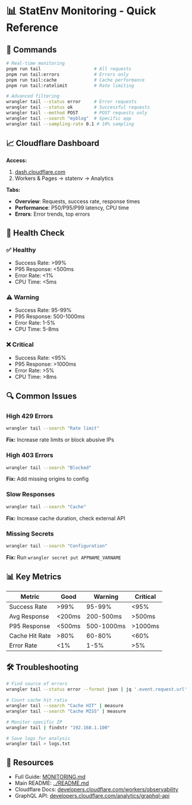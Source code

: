 # 📊 StatEnv Monitoring - Quick Reference

## 🚀 Commands

```bash
# Real-time monitoring
pnpm run tail                    # All requests
pnpm run tail:errors             # Errors only
pnpm run tail:cache              # Cache performance
pnpm run tail:ratelimit          # Rate limiting

# Advanced filtering
wrangler tail --status error     # Error requests
wrangler tail --status ok        # Successful requests
wrangler tail --method POST      # POST requests only
wrangler tail --search "myblog"  # Specific app
wrangler tail --sampling-rate 0.1 # 10% sampling
```

## 📈 Cloudflare Dashboard

**Access:**
1. [dash.cloudflare.com](https://dash.cloudflare.com)
2. Workers & Pages → statenv → Analytics

**Tabs:**
- **Overview**: Requests, success rate, response times
- **Performance**: P50/P95/P99 latency, CPU time
- **Errors**: Error trends, top errors

## 🎯 Health Check

### ✅ Healthy
- Success Rate: >99%
- P95 Response: <500ms
- Error Rate: <1%
- CPU Time: <5ms

### ⚠️ Warning
- Success Rate: 95-99%
- P95 Response: 500-1000ms
- Error Rate: 1-5%
- CPU Time: 5-8ms

### ❌ Critical
- Success Rate: <95%
- P95 Response: >1000ms
- Error Rate: >5%
- CPU Time: >8ms

## 🔍 Common Issues

### High 429 Errors
```bash
wrangler tail --search "Rate limit"
```
**Fix:** Increase rate limits or block abusive IPs

### High 403 Errors
```bash
wrangler tail --search "Blocked"
```
**Fix:** Add missing origins to config

### Slow Responses
```bash
wrangler tail --search "Cache"
```
**Fix:** Increase cache duration, check external API

### Missing Secrets
```bash
wrangler tail --search "Configuration"
```
**Fix:** Run `wrangler secret put APPNAME_VARNAME`

## 📊 Key Metrics

| Metric | Good | Warning | Critical |
|--------|------|---------|----------|
| Success Rate | >99% | 95-99% | <95% |
| Avg Response | <200ms | 200-500ms | >500ms |
| P95 Response | <500ms | 500-1000ms | >1000ms |
| Cache Hit Rate | >80% | 60-80% | <60% |
| Error Rate | <1% | 1-5% | >5% |

## 🛠️ Troubleshooting

```bash
# Find source of errors
wrangler tail --status error --format json | jq '.event.request.url'

# Count cache hit ratio
wrangler tail --search "Cache HIT" | measure
wrangler tail --search "Cache MISS" | measure

# Monitor specific IP
wrangler tail | findstr "192.168.1.100"

# Save logs for analysis
wrangler tail > logs.txt
```

## 🔗 Resources

- Full Guide: [MONITORING.md](MONITORING.md)
- Main README: [../README.md](../README.md)
- Cloudflare Docs: [developers.cloudflare.com/workers/observability](https://developers.cloudflare.com/workers/observability/)
- GraphQL API: [developers.cloudflare.com/analytics/graphql-api](https://developers.cloudflare.com/analytics/graphql-api/)
